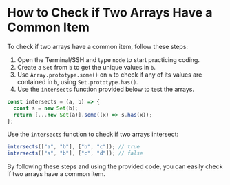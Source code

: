 # How to Check if Two Arrays Have a Common Item

To check if two arrays have a common item, follow these steps:

1. Open the Terminal/SSH and type `node` to start practicing coding.
2. Create a `Set` from `b` to get the unique values in `b`.
3. Use `Array.prototype.some()` on `a` to check if any of its values are contained in `b`, using `Set.prototype.has()`.
4. Use the `intersects` function provided below to test the arrays.

```js
const intersects = (a, b) => {
  const s = new Set(b);
  return [...new Set(a)].some((x) => s.has(x));
};
```

Use the `intersects` function to check if two arrays intersect:

```js
intersects(["a", "b"], ["b", "c"]); // true
intersects(["a", "b"], ["c", "d"]); // false
```

By following these steps and using the provided code, you can easily check if two arrays have a common item.
